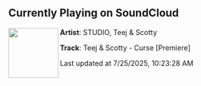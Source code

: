 ## Currently Playing on SoundCloud

[<img align="left" width="100" src="https://i1.sndcdn.com/artworks-TEwIVn9y3c2OfVxw-AlxnqQ-t500x500.png">](https://soundcloud.com/wearestudio/teej-scotty-curse-premiere)

**Artist**: STUDIO, Teej & Scotty 

**Track**: Teej & Scotty - Curse [Premiere]

Last updated at 7/25/2025, 10:23:28 AM
